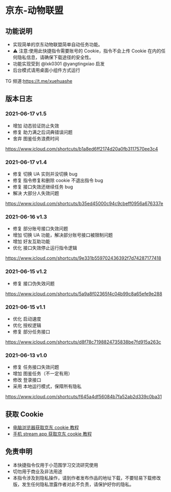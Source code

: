 # 京东-动物联盟

## 功能说明

- 实现简单的京东动物联盟简单自动任务功能。
- ⚠️ 注意:使用此快捷指令需要账号的 Cookie，指令不会上传 Cookie 在内的任何隐私信息，请确保下载途径的安全性。
- 功能实现受到 @lxk0301 @yangtingxiao 启发
- 后台模式请用桌面小组件方式运行

TG 频道:https://t.me/xuehuashe

## 版本日志

### 2021-06-17 v1.5

- 增加 动态验证防止失效
- 修复 助力满之后词典错误问题
- 舍弃 图鉴任务浪费时间

https://www.icloud.com/shortcuts/b1a8ed6ff2174d20a0fb3117570ee3c4

### 2021-06-17 v1.4

- 修复 切换 UA 实则并没切换 bug
- 修复 指令修复和删除 cookie 不退出指令 bug
- 修复 接口失效还继续任务 bug
- 解决 大部分人失效问题

https://www.icloud.com/shortcuts/b35ed45000c94c9cbeff0956a676337e

### 2021-06-16 v1.3

- 修复 部分账号接口失效问题
- 增加 切换 UA 功能，解决部分账号接口被限制问题
- 增加 好友互助功能
- 优化 接口失效停止运行指令逻辑

https://www.icloud.com/shortcuts/9e331b559702436392f7d74287177418

### 2021-06-15 v1.2

- 修复 接口伪失效问题

https://www.icloud.com/shortcuts/5a9a8f02365f4c04b99c8a65efe9e288

### 2021-06-15 v1.1

- 优化 启动速度
- 优化 授权逻辑
- 修复 部分任务接口

https://www.icloud.com/shortcuts/d8f78c7198824735838be7fd915a263c

### 2021-06-13 v1.0

- 修复 任务接口失效问题
- 增加 图鉴任务（不一定有用）
- 修改 登录接口
- 采用 本地运行模式，保障所有隐私

https://www.icloud.com/shortcuts/f645a4df56084b7fa52ab2d339c0ba31

## 获取 Cookie

- [电脑浏览器获取京东 cookie 教程](https://github.com/leecobaby/shortcuts/blob/master/DOC/GetJdCookie1.md)
- [手机 stream app 获取京东 cookie 教程](https://github.com/leecobaby/shortcuts/blob/master/DOC/GetJdCookie2.md)

## 免责申明

- 本快捷指令仅用于小范围学习交流研究使用
- 切勿用于商业及非法用途
- 本指令涉及到隐私操作，请到作者发布作品的地址下载，不要轻易下载修改版，发生任何隐私泄露作者对此不负责，请保护好你的隐私。
